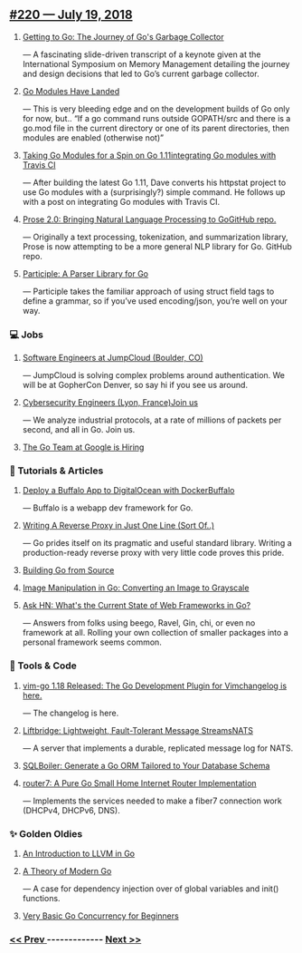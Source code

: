 ## [#220 — July 19, 2018](https://golangweekly.com/issues/220)

1. [Getting to Go: The Journey of Go's Garbage Collector](https://golangweekly.com/link/50160/web)

     — A fascinating slide-driven transcript of a keynote given at the International Symposium on Memory Management detailing the journey and design decisions that led to Go’s current garbage collector.
1. [Go Modules Have Landed](https://golangweekly.com/link/50161/web)

     — This is very bleeding edge and on the development builds of Go only for now, but.. “If a go command runs outside GOPATH/src and there is a go.mod file in the current directory or one of its parent directories, then modules are enabled (otherwise not)”
1. [Taking Go Modules for a Spin on Go 1.11integrating Go modules with Travis CI](https://golangweekly.com/link/50163/web)

     — After building the latest Go 1.11, Dave converts his httpstat project to use Go modules with a (surprisingly?) simple command. He follows up with a post on integrating Go modules with Travis CI.
1. [Prose 2.0: Bringing Natural Language Processing to GoGitHub repo.](https://golangweekly.com/link/50165/web)

     — Originally a text processing, tokenization, and summarization library, Prose is now attempting to be a more general NLP library for Go. GitHub repo.
1. [Participle: A Parser Library for Go](https://golangweekly.com/link/50167/web)

     — Participle takes the familiar approach of using struct field tags to define a grammar, so if you’ve used encoding/json, you’re well on your way.
### 💻 Jobs

1. [Software Engineers at JumpCloud (Boulder, CO)](https://golangweekly.com/link/50168/web)

     — JumpCloud is solving complex problems around authentication. We will be at GopherCon Denver, so say hi if you see us around.
1. [Cybersecurity Engineers (Lyon, France)Join us](https://golangweekly.com/link/50169/web)

     — We analyze industrial protocols, at a rate of millions of packets per second, and all in Go. Join us.
1. [The Go Team at Google is Hiring](https://golangweekly.com/link/50170/web)

### 📘 Tutorials & Articles 

1. [Deploy a Buffalo App to DigitalOcean with DockerBuffalo](https://golangweekly.com/link/50171/web)

     — Buffalo is a webapp dev framework for Go.
1. [Writing A Reverse Proxy in Just One Line (Sort Of..)](https://golangweekly.com/link/50173/web)

     — Go prides itself on its pragmatic and useful standard library. Writing a production-ready reverse proxy with very little code proves this pride.
1. [Building Go from Source](https://golangweekly.com/link/50175/web)

1. [Image Manipulation in Go: Converting an Image to Grayscale](https://golangweekly.com/link/50176/web)

1. [Ask HN: What's the Current State of Web Frameworks in Go?](https://golangweekly.com/link/50177/web)

     — Answers from folks using beego, Ravel, Gin, chi, or even no framework at all. Rolling your own collection of smaller packages into a personal framework seems common.
### 🔧 Tools & Code

1. [vim-go 1.18 Released: The Go Development Plugin for Vimchangelog is here.](https://golangweekly.com/link/50179/web)

     — The changelog is here.
1. [Liftbridge: Lightweight, Fault-Tolerant Message StreamsNATS](https://golangweekly.com/link/50181/web)

     — A server that implements a durable, replicated message log for NATS.
1. [SQLBoiler: Generate a Go ORM Tailored to Your Database Schema](https://golangweekly.com/link/50183/web)

1. [router7: A Pure Go Small Home Internet Router Implementation](https://golangweekly.com/link/50185/web)

     — Implements the services needed to make a fiber7 connection work (DHCPv4, DHCPv6, DNS).
### ✨ Golden Oldies 

1. [An Introduction to LLVM in Go](https://golangweekly.com/link/50186/web)

1. [A Theory of Modern Go](https://golangweekly.com/link/50187/web)

     — A case for dependency injection over of global variables and init() functions.
1. [Very Basic Go Concurrency for Beginners](https://golangweekly.com/link/50188/web)


### [ << Prev ](golangweekly-219.md) ------------- [ Next >> ](golangweekly-221.md)
